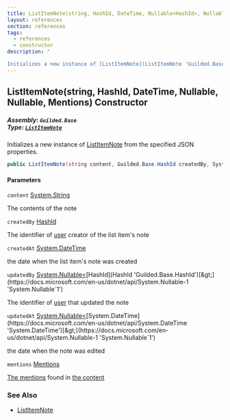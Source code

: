```yaml
---
title: ListItemNote(string, HashId, DateTime, Nullable<HashId>, Nullable<DateTime>, Mentions)
layout: references
section: references
tags:
  - references
  - constructor
description: "

Initializes a new instance of [ListItemNote](ListItemNote 'Guilded.Base.Content.ListItemNote') from the specified JSON properties."
---
```


## ListItemNote(string, HashId, DateTime, Nullable<HashId>, Nullable<DateTime>, Mentions) Constructor
##### **Assembly:** `Guilded.Base`<br/>**Type:** [`ListItemNote`](ListItemNote 'Guilded.Base.Content.ListItemNote')

Initializes a new instance of [ListItemNote](ListItemNote 'Guilded.Base.Content.ListItemNote') from the specified JSON properties.

```csharp
public ListItemNote(string content, Guilded.Base.HashId createdBy, System.DateTime createdAt, System.Nullable<Guilded.Base.HashId> updatedBy=null, System.Nullable<System.DateTime> updatedAt=null, Guilded.Base.Content.Mentions? mentions=null);
```
#### Parameters

<a name='Guilded.Base.Content.ListItemNote.ListItemNote(string,Guilded.Base.HashId,System.DateTime,System.Nullable_Guilded.Base.HashId_,System.Nullable_System.DateTime_,Guilded.Base.Content.Mentions).content'></a>

`content` [System.String](https://docs.microsoft.com/en-us/dotnet/api/System.String 'System.String')

The contents of the note

<a name='Guilded.Base.Content.ListItemNote.ListItemNote(string,Guilded.Base.HashId,System.DateTime,System.Nullable_Guilded.Base.HashId_,System.Nullable_System.DateTime_,Guilded.Base.Content.Mentions).createdBy'></a>

`createdBy` [HashId](HashId 'Guilded.Base.HashId')

The identifier of [user](User 'Guilded.Base.Users.User') creator of the list item's note

<a name='Guilded.Base.Content.ListItemNote.ListItemNote(string,Guilded.Base.HashId,System.DateTime,System.Nullable_Guilded.Base.HashId_,System.Nullable_System.DateTime_,Guilded.Base.Content.Mentions).createdAt'></a>

`createdAt` [System.DateTime](https://docs.microsoft.com/en-us/dotnet/api/System.DateTime 'System.DateTime')

the date when the list item's note was created

<a name='Guilded.Base.Content.ListItemNote.ListItemNote(string,Guilded.Base.HashId,System.DateTime,System.Nullable_Guilded.Base.HashId_,System.Nullable_System.DateTime_,Guilded.Base.Content.Mentions).updatedBy'></a>

`updatedBy` [System.Nullable&lt;](https://docs.microsoft.com/en-us/dotnet/api/System.Nullable-1 'System.Nullable`1')[HashId](HashId 'Guilded.Base.HashId')[&gt;](https://docs.microsoft.com/en-us/dotnet/api/System.Nullable-1 'System.Nullable`1')

The identifier of [user](User 'Guilded.Base.Users.User') that updated the note

<a name='Guilded.Base.Content.ListItemNote.ListItemNote(string,Guilded.Base.HashId,System.DateTime,System.Nullable_Guilded.Base.HashId_,System.Nullable_System.DateTime_,Guilded.Base.Content.Mentions).updatedAt'></a>

`updatedAt` [System.Nullable&lt;](https://docs.microsoft.com/en-us/dotnet/api/System.Nullable-1 'System.Nullable`1')[System.DateTime](https://docs.microsoft.com/en-us/dotnet/api/System.DateTime 'System.DateTime')[&gt;](https://docs.microsoft.com/en-us/dotnet/api/System.Nullable-1 'System.Nullable`1')

the date when the note was edited

<a name='Guilded.Base.Content.ListItemNote.ListItemNote(string,Guilded.Base.HashId,System.DateTime,System.Nullable_Guilded.Base.HashId_,System.Nullable_System.DateTime_,Guilded.Base.Content.Mentions).mentions'></a>

`mentions` [Mentions](Mentions 'Guilded.Base.Content.Mentions')

[The mentions](ListItemNote.Mentions 'Guilded.Base.Content.ListItemNote.Mentions') found in [the content](Message 'Guilded.Base.Content.Message')

### See Also
- [ListItemNote](ListItemNote 'Guilded.Base.Content.ListItemNote')